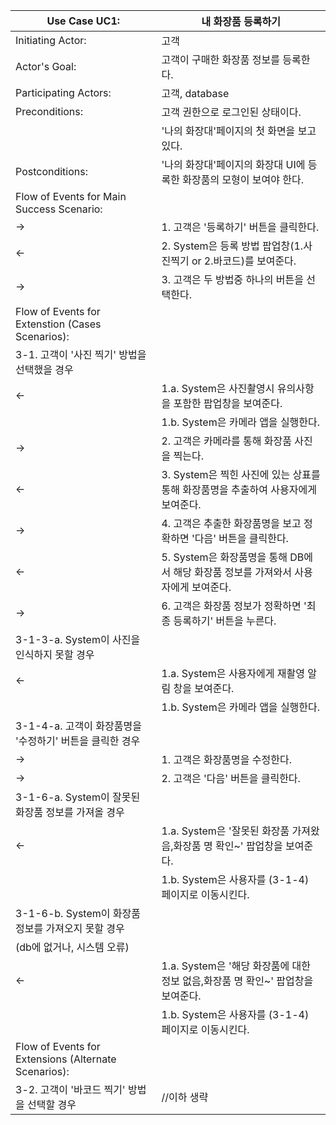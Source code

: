 | Use Case UC1:                             |  내 화장품 등록하기                                     |
| ----------------------------------------- | --------------------------------------------------- |
| Initiating Actor:                         | 고객                                       |
| Actor's Goal:                             | 고객이 구매한 화장품 정보를 등록한다.                |
| Participating Actors:                     | 고객, database                                            |
| Preconditions:                            | 고객 권한으로 로그인된 상태이다.                  |
|                                           | '나의 화장대'페이지의 첫 화면을 보고있다.        |
| Postconditions:                           | '나의 화장대'페이지의 화장대 UI에 등록한 화장품의 모형이 보여야 한다. |
| Flow of Events for Main Success Scenario:                                                      |
| →                                         | 1. 고객은 '등록하기' 버튼을 클릭한다.       |
| ←                                         | 2. System은 등록 방법 팝업창(1.사진찍기 or 2.바코드)를 보여준다.  |
| →                                         | 3. 고객은 두 방법중 하나의 버튼을 선택한다. |
|Flow of Events for Extenstion (Cases Scenarios): |
|3-1. 고객이 '사진 찍기' 방법을 선택했을 경우|
| ←                                         | 1.a. System은 사진촬영시 유의사항을 포함한 팝업창을 보여준다.|
|                                           | 1.b. System은 카메라 앱을 실행한다.|
| →                                         | 2. 고객은 카메라를 통해 화장품 사진을 찍는다.|
| ←                                         | 3. System은 찍힌 사진에 있는 상표를 통해 화장품명을 추출하여 사용자에게 보여준다. |
| →                                         | 4. 고객은 추출한 화장품명을 보고 정확하면 '다음' 버튼을 클릭한다.|
| ←                                         | 5. System은 화장품명을 통해 DB에서 해당 화장품 정보를 가져와서 사용자에게 보여준다. |
| →                                         | 6. 고객은 화장품 정보가 정확하면 '최종 등록하기' 버튼을 누른다.|
|3-1-3-a. System이 사진을 인식하지 못할 경우         | |
| ←                                         | 1.a. System은 사용자에게 재촬영 알림 창을 보여준다.|
|                                          | 1.b. System은 카메라 앱을 실행한다.|
|3-1-4-a. 고객이 화장품명을   '수정하기' 버튼을 클릭한 경우        | |
| →                                         | 1. 고객은 화장품명을 수정한다.|
| →                                         | 2. 고객은 '다음' 버튼을 클릭한다.|
|3-1-6-a. System이 잘못된   화장품 정보를 가져올 경우        | |
| ←                                         | 1.a. System은 '잘못된 화장품 가져왔음,화장품 명 확인~' 팝업창을 보여준다.|
|                                          |  1.b. System은 사용자를 (3-1-4) 페이지로 이동시킨다.|
|3-1-6-b. System이 화장품 정보를 가져오지 못할 경우 
(db에 없거나, 시스템 오류)         | |
| ←                                         | 1.a. System은 '해당 화장품에 대한 정보 없음,화장품 명 확인~' 팝업창을 보여준다.|
|                                          |  1.b. System은 사용자를 (3-1-4) 페이지로 이동시킨다.|
|Flow of Events for Extensions (Alternate Scenarios): ||
|3-2. 고객이 '바코드 찍기' 방법을 선택할 경우         |//이하 생략|

